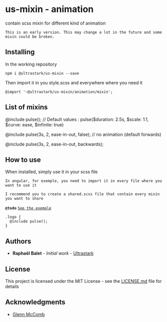 # us-mixin - animation

contain scss mixin for different kind of animation

`This is an early version. This may change a lot in the future and some mixin could be broken.`

## Installing

In the working repository

```
npm i @ultrastark/us-mixin --save
```

Then import it in you style.scss and everywhere where you need it

```
@import '~@ultrastark/us-mixin/animation/mixin';
```

## List of mixins

@include pulse(); // Default values : pulse($duration: 2.5s, $scale: 1.1, $curve: ease, $infinite: true)

@include pulse(3s, 2, ease-in-out, false); // no animation (default forwards)

@include pulse(3s, 2, ease-in-out, backwards);

## How to use

When installed, simply use it in your scss file

`In angular, for exemple, you need to import it in every file where you want to use it`

`I recommend you to create a shared.scss file that contain every mixin you want to share`

**`@todo`** [`See the exemple`](https://github.com/rbalet/us-mixin)

```
.logo {
  @include pulse();
}
```

## Authors

- **Raphaël Balet** - _Initial work_ - [Ultrastark](https://ultrastark.ch)

## License

This project is licensed under the MIT License - see the [LICENSE.md](LICENSE.md) file for details

## Acknowledgments

- [Glenn McComb](https://glennmccomb.com/articles/creating-smooth-sequential-animations-with-sass/)
